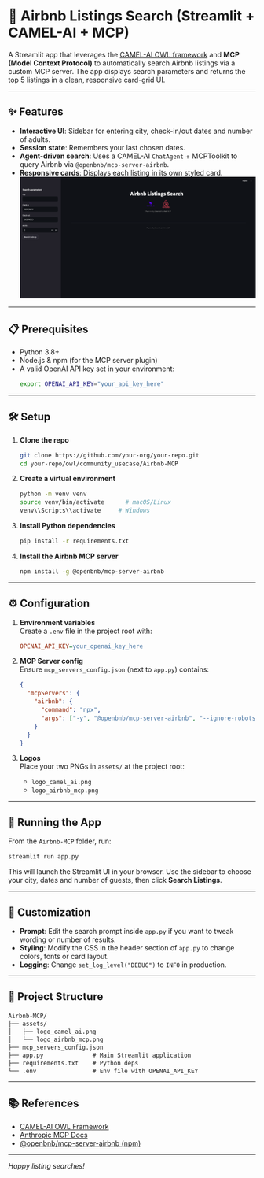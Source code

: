 # 🏡 Airbnb Listings Search (Streamlit + CAMEL-AI + MCP)

A Streamlit app that leverages the [CAMEL-AI OWL framework](https://github.com/camel-ai/owl) and **MCP (Model Context Protocol)** to automatically search Airbnb listings via a custom MCP server. The app displays search parameters and returns the top 5 listings in a clean, responsive card-grid UI.

---

## ✨ Features

- **Interactive UI**: Sidebar for entering city, check-in/out dates and number of adults.
- **Session state**: Remembers your last chosen dates.
- **Agent-driven search**: Uses a CAMEL-AI `ChatAgent` + MCPToolkit to query Airbnb via `@openbnb/mcp-server-airbnb`.
- **Responsive cards**: Displays each listing in its own styled card.
![Airbnb Listings Search UI](assets/screenshot.png)
---

## 📋 Prerequisites

- Python 3.8+
- Node.js & npm (for the MCP server plugin)
- A valid OpenAI API key set in your environment:
  ```bash
  export OPENAI_API_KEY="your_api_key_here"
  ```

---

## 🛠️ Setup

1. **Clone the repo**

   ```bash
   git clone https://github.com/your-org/your-repo.git
   cd your-repo/owl/community_usecase/Airbnb-MCP
   ```

2. **Create a virtual environment**

   ```bash
   python -m venv venv
   source venv/bin/activate      # macOS/Linux
   venv\\Scripts\\activate     # Windows
   ```

3. **Install Python dependencies**

   ```bash
   pip install -r requirements.txt
   ```

4. **Install the Airbnb MCP server**

   ```bash
   npm install -g @openbnb/mcp-server-airbnb
   ```

---

## ⚙️ Configuration

1. **Environment variables**  
   Create a `.env` file in the project root with:
   ```ini
   OPENAI_API_KEY=your_openai_key_here
   ```

2. **MCP Server config**  
   Ensure `mcp_servers_config.json` (next to `app.py`) contains:
   ```json
   {
     "mcpServers": {
       "airbnb": {
         "command": "npx",
         "args": ["-y", "@openbnb/mcp-server-airbnb", "--ignore-robots-txt"]
       }
     }
   }
   ```

3. **Logos**  
   Place your two PNGs in `assets/` at the project root:
   - `logo_camel_ai.png`
   - `logo_airbnb_mcp.png`

---

## 🚀 Running the App

From the `Airbnb-MCP` folder, run:

```bash
streamlit run app.py
```

This will launch the Streamlit UI in your browser. Use the sidebar to choose your city, dates and number of guests, then click **Search Listings**.

---

## 🔧 Customization

- **Prompt**: Edit the search prompt inside `app.py` if you want to tweak wording or number of results.
- **Styling**: Modify the CSS in the header section of `app.py` to change colors, fonts or card layout.
- **Logging**: Change `set_log_level("DEBUG")` to `INFO` in production.

---

## 📂 Project Structure

```
Airbnb-MCP/
├── assets/
│   ├── logo_camel_ai.png
│   └── logo_airbnb_mcp.png
├── mcp_servers_config.json
├── app.py              # Main Streamlit application
├── requirements.txt    # Python deps
└── .env                # Env file with OPENAI_API_KEY
```

---

## 📚 References

- [CAMEL-AI OWL Framework](https://github.com/camel-ai/owl)
- [Anthropic MCP Docs](https://docs.anthropic.com/en/docs/agents-and-tools/mcp)
- [@openbnb/mcp-server-airbnb (npm)](https://www.npmjs.com/package/@openbnb/mcp-server-airbnb)

---

*Happy listing searches!*
